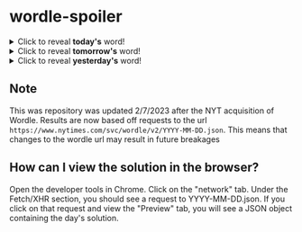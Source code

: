 # wordle-spoiler

<details>
  <summary>Click to reveal <b>today's</b> word!</summary>
  <br>
  <b> easel </b>
</details>

<details>
  <summary>Click to reveal <b>tomorrow's</b> word!</summary>
  <br>
  <b> weird </b>
</details>

<details>
  <summary>Click to reveal <b>yesterday's</b> word!</summary>
  <br>
  <b> tunic </b>
</details>

## Note
This was repository was updated 2/7/2023 after the NYT acquisition of Wordle. Results are now based off requests to the url `https://www.nytimes.com/svc/wordle/v2/YYYY-MM-DD.json`. This means that changes to the wordle url may result in future breakages

## How can I view the solution in the browser?
Open the developer tools in Chrome. Click on the "network" tab. Under the Fetch/XHR section, you should see a request to YYYY-MM-DD.json. If you click on that request and view the "Preview" tab, you will see a JSON object containing the day's solution.
